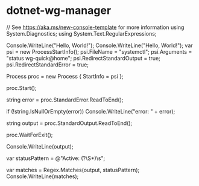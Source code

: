 # dotnet-wg-manager


// See https://aka.ms/new-console-template for more information
using System.Diagnostics;
using System.Text.RegularExpressions;

Console.WriteLine("Hello, World!");
Console.WriteLine("Hello, World!");
var psi = new ProcessStartInfo();
psi.FileName = "systemctl";
psi.Arguments = "status wg-quick@home";
psi.RedirectStandardOutput = true;
psi.RedirectStandardError = true;

Process proc = new Process
{
  StartInfo = psi
};


proc.Start();

string error = proc.StandardError.ReadToEnd();

if (!string.IsNullOrEmpty(error))
  Console.WriteLine("error: " + error);

string output = proc.StandardOutput.ReadToEnd();



proc.WaitForExit();

Console.WriteLine(output);

var statusPattern = @"Active: (?<status>\S*)\s";

var matches = Regex.Matches(output, statusPattern);
Console.WriteLine(matches);

